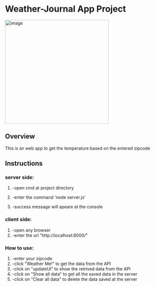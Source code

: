 # Weather-Journal App Project
<img width="341" alt="image" src="https://user-images.githubusercontent.com/77078308/186769670-629955af-2d89-47a9-9f6c-79a3f8fc27e3.png">

## Overview
This is an web app to get the temperature based on the entered zipcode

## Instructions
### server side:


 1. -open cmd at project directory
 
 2. -enter the command 'node server.js'
 3. -success message will apeare at the console
 
### client side:

  1. -open any browser
  2. -enter the url "http://localhost:8000/"
  
### How to use:
 
  1. -enter your zipcode
  2. -click "Weather Me!" to get the data from the API
  3. -click on "updateUI" to show the retrived data from the API
  4. -click on "Show all data" to get all the saved data in the server
  5. -click on "Clear all data" to delete the data  saved at the server
